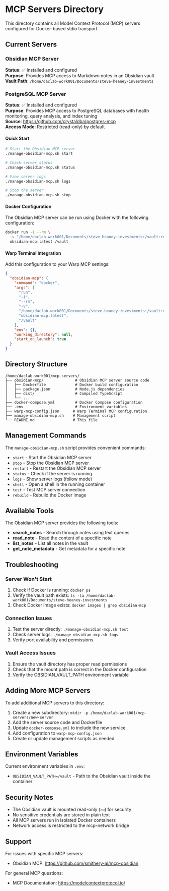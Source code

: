 # MCP Servers Directory

This directory contains all Model Context Protocol (MCP) servers configured for Docker-based stdio transport.

## Current Servers

### Obsidian MCP Server

**Status**: ✅ Installed and configured  
**Purpose**: Provides MCP access to Markdown notes in an Obsidian vault  
**Vault Path**: `/home/daclab-work001/Documents/steve-heaney-investments`

### PostgreSQL MCP Server

**Status**: ✅ Installed and configured  
**Purpose**: Provides MCP access to PostgreSQL databases with health monitoring, query analysis, and index tuning  
**Source**: https://github.com/crystaldba/postgres-mcp  
**Access Mode**: Restricted (read-only) by default

#### Quick Start

```bash
# Start the Obsidian MCP server
./manage-obsidian-mcp.sh start

# Check server status
./manage-obsidian-mcp.sh status

# View server logs
./manage-obsidian-mcp.sh logs

# Stop the server
./manage-obsidian-mcp.sh stop
```

#### Docker Configuration

The Obsidian MCP server can be run using Docker with the following configuration:

```bash
docker run -i --rm \
  -v "/home/daclab-work001/Documents/steve-heaney-investments:/vault:ro" \
  obsidian-mcp:latest /vault
```

#### Warp Terminal Integration

Add this configuration to your Warp MCP settings:

```json
{
  "obsidian-mcp": {
    "command": "docker",
    "args": [
      "run",
      "-i",
      "--rm",
      "-v",
      "/home/daclab-work001/Documents/steve-heaney-investments:/vault:ro",
      "obsidian-mcp:latest",
      "/vault"
    ],
    "env": {},
    "working_directory": null,
    "start_on_launch": true
  }
}
```

## Directory Structure

```
/home/daclab-work001/mcp-servers/
├── obsidian-mcp/              # Obsidian MCP server source code
│   ├── Dockerfile             # Docker build configuration
│   ├── package.json           # Node.js dependencies
│   ├── dist/                  # Compiled TypeScript
│   └── ...
├── docker-compose.yml         # Docker Compose configuration
├── .env                       # Environment variables
├── warp-mcp-config.json      # Warp Terminal MCP configuration
├── manage-obsidian-mcp.sh    # Management script
└── README.md                 # This file
```

## Management Commands

The `manage-obsidian-mcp.sh` script provides convenient commands:

- `start` - Start the Obsidian MCP server
- `stop` - Stop the Obsidian MCP server  
- `restart` - Restart the Obsidian MCP server
- `status` - Check if the server is running
- `logs` - Show server logs (follow mode)
- `shell` - Open a shell in the running container
- `test` - Test MCP server connection
- `rebuild` - Rebuild the Docker image

## Available Tools

The Obsidian MCP server provides the following tools:

- **search_notes** - Search through notes using text queries
- **read_note** - Read the content of a specific note
- **list_notes** - List all notes in the vault
- **get_note_metadata** - Get metadata for a specific note

## Troubleshooting

### Server Won't Start
1. Check if Docker is running: `docker ps`
2. Verify the vault path exists: `ls -la /home/daclab-work001/Documents/steve-heaney-investments`
3. Check Docker image exists: `docker images | grep obsidian-mcp`

### Connection Issues
1. Test the server directly: `./manage-obsidian-mcp.sh test`
2. Check server logs: `./manage-obsidian-mcp.sh logs`
3. Verify port availability and permissions

### Vault Access Issues
1. Ensure the vault directory has proper read permissions
2. Check that the mount path is correct in the Docker configuration
3. Verify the OBSIDIAN_VAULT_PATH environment variable

## Adding More MCP Servers

To add additional MCP servers to this directory:

1. Create a new subdirectory: `mkdir -p /home/daclab-work001/mcp-servers/new-server`
2. Add the server source code and Dockerfile
3. Update `docker-compose.yml` to include the new service
4. Add configuration to `warp-mcp-config.json`
5. Create or update management scripts as needed

## Environment Variables

Current environment variables in `.env`:

- `OBSIDIAN_VAULT_PATH=/vault` - Path to the Obsidian vault inside the container

## Security Notes

- The Obsidian vault is mounted read-only (`ro`) for security
- No sensitive credentials are stored in plain text
- All MCP servers run in isolated Docker containers
- Network access is restricted to the mcp-network bridge

## Support

For issues with specific MCP servers:
- Obsidian MCP: https://github.com/smithery-ai/mcp-obsidian

For general MCP questions:
- MCP Documentation: https://modelcontextprotocol.io/
